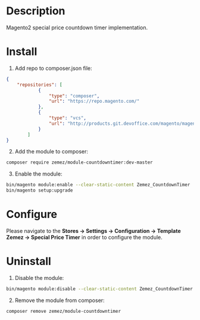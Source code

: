 Description
===========
Magento2 special price countdown timer implementation.

Install
=======

1. Add repo to composer.json file:
```json
{
    "repositories": [
            {
                "type": "composer",
                "url": "https://repo.magento.com/"
            },
            {
                "type": "vcs",
                "url": "http://products.git.devoffice.com/magento/magento2_countdown-timer.git"
            }
        ]
}
```

2. Add the module to composer:
```bash
composer require zemez/module-countdowntimer:dev-master
```

3. Enable the module:
```bash
bin/magento module:enable --clear-static-content Zemez_CountdownTimer
bin/magento setup:upgrade
```

Configure
=========

Please navigate to the **Stores -> Settings -> Configuration -> Template Zemez -> Special Price Timer** in order to configure the module.

Uninstall
=========

1. Disable the module:
```bash
bin/magento module:disable --clear-static-content Zemez_CountdownTimer
```

2. Remove the module from composer:
```bash
composer remove zemez/module-countdowntimer
```